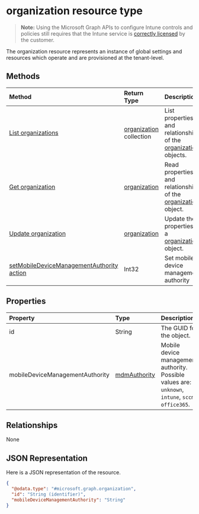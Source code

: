 ﻿# organization resource type

> **Note:** Using the Microsoft Graph APIs to configure Intune controls and policies still requires that the Intune service is [correctly licensed](https://go.microsoft.com/fwlink/?linkid=839381) by the customer.

The organization resource represents an instance of global settings and resources which operate and are provisioned at the tenant-level.
## Methods
|Method|Return Type|Description|
|:---|:---|:---|
|[List organizations](../api/intune_onboarding_organization_list.md)|[organization](../resources/intune_onboarding_organization.md) collection|List properties and relationships of the [organization](../resources/intune_onboarding_organization.md) objects.|
|[Get organization](../api/intune_onboarding_organization_get.md)|[organization](../resources/intune_onboarding_organization.md)|Read properties and relationships of the [organization](../resources/intune_onboarding_organization.md) object.|
|[Update organization](../api/intune_onboarding_organization_update.md)|[organization](../resources/intune_onboarding_organization.md)|Update the properties of a [organization](../resources/intune_onboarding_organization.md) object.|
|[setMobileDeviceManagementAuthority action](../api/intune_onboarding_organization_setmobiledevicemanagementauthority.md)|Int32|Set mobile device management authority|

## Properties
|Property|Type|Description|
|:---|:---|:---|
|id|String|The GUID for the object.|
|mobileDeviceManagementAuthority|[mdmAuthority](../resources/intune_onboarding_mdmauthority.md)|Mobile device management authority. Possible values are: `unknown`, `intune`, `sccm`, `office365`.|

## Relationships
None
## JSON Representation
Here is a JSON representation of the resource.
<!-- {
  "blockType": "resource",
  "keyProperty": "id",
  "@odata.type": "microsoft.graph.organization"
}
-->
``` json
{
  "@odata.type": "#microsoft.graph.organization",
  "id": "String (identifier)",
  "mobileDeviceManagementAuthority": "String"
}
```

<!-- {
  "type": "#page.annotation",
  "suppressions": [

"Warning: Resource microsoft.graph.organization is defined in multiple files: /api-reference/v1.0/resources/intune_onboarding_organization.md, /api-reference/v1.0/resources/organization.md",

"Warning: Schema type organization has a different BaseType value microsoft.graph.directoryObject than the documentation .",

"Warning: Schema type organization has a different OpenType value False than the documentation True.",

"Warning: Resource organization has multiple declarations with mismatched OpenType declarations."

  ],

}
-->







